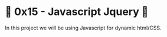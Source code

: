 # :shell: 0x15 - Javascript Jquery :shell:

In this project we will be using Javascript for dynamic html/CSS.